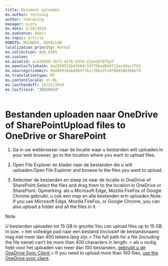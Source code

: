 ```yaml
---
title: Document uploaden
ms.author: toresing
author: tomresing
manager: scotv
ms.date: 2/28/2018
ms.audience: Admin
ms.topic: article
ROBOTS: NOINDEX, NOFOLLOW
localization_priority: Normal
ms.collection: Adm_O365
ms.custom: ''
ms.assetid: ace29990-1bf3-4378-833d-22e418f0fba7
ms.openlocfilehash: 6a2559521b4160dc337796ed8d4721ec49acf703
ms.sourcegitcommit: 0b06093dabd685f76cc39b1d7c0f8b03883b6e79
ms.translationtype: MT
ms.contentlocale: nl-NL
ms.lasthandoff: 10/25/2019
ms.locfileid: "36529424"
---
```

# <a name="upload-files-to-onedrive-or-sharepoint"></a><span data-ttu-id="d6933-102">Bestanden uploaden naar OneDrive of SharePoint</span><span class="sxs-lookup"><span data-stu-id="d6933-102">Upload files to OneDrive or SharePoint</span></span>

1. <span data-ttu-id="d6933-103">Ga in uw webbrowser naar de locatie waar u bestanden wilt uploaden.</span><span class="sxs-lookup"><span data-stu-id="d6933-103">In your web browser, go to the location where you want to upload files.</span></span>
    
2. <span data-ttu-id="d6933-104">Open File Explorer en blader naar de bestanden die u wilt uploaden.</span><span class="sxs-lookup"><span data-stu-id="d6933-104">Open File Explorer and browse to the files you want to upload.</span></span>
    
3. <span data-ttu-id="d6933-105">Selecteer de bestanden en sleep ze naar de locatie in OneDrive of SharePoint.</span><span class="sxs-lookup"><span data-stu-id="d6933-105">Select the files and drag them to the location in OneDrive or SharePoint.</span></span> <span data-ttu-id="d6933-106">Opmerking: als u Microsoft Edge, Mozilla FireFox of Google Chrome gebruikt, u ook een map en alle bestanden erin uploaden.</span><span class="sxs-lookup"><span data-stu-id="d6933-106">Note: If you use Microsoft Edge, Mozilla FireFox, or Google Chrome, you can also upload a folder and all the files in it.</span></span>
    
> [!NOTE]
>  <span data-ttu-id="d6933-107">U bestanden uploaden tot 15 GB in grootte.</span><span class="sxs-lookup"><span data-stu-id="d6933-107">You can upload files up to 15 GB in size.</span></span> <span data-ttu-id="d6933-108">> het volledige pad naar een bestand (inclusief de bestandsnaam) mag niet meer dan 400 tekens lang zijn.</span><span class="sxs-lookup"><span data-stu-id="d6933-108">>  The full path for a file (including the file name) can't be more than 400 characters in length.</span></span> <span data-ttu-id="d6933-109">> als u nodig hebt voor het uploaden van meer dan 100 bestanden, [gebruikt u de OneDrive Sync Client](https://go.microsoft.com/fwlink/?linkid=866427).</span><span class="sxs-lookup"><span data-stu-id="d6933-109">>  If you need to upload more than 100 files, [use the OneDrive sync client](https://go.microsoft.com/fwlink/?linkid=866427).</span></span> 
  

